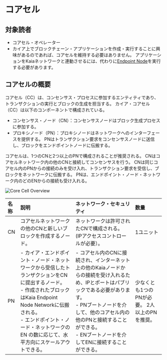 # コアセル

## 対象読者 <a id="intended-audience"></a>

- コアセル・オペレーター
- カイア上でブロックチェーン・アプリケーションを作成・実行することに興味があるのであれば、コアセルを維持する必要はありません。 アプリケーションをKaiaネットワークと連動させるには、代わりに[Endpoint Node](../endpoint-node/endpoint-node.md)を実行する必要があります。

## コアセルの概要<a id="core-cell-overview"></a>

コアセル（CC）は、コンセンサス・プロセスに参加するエンティティであり、トランザクションの実行とブロックの生成を担当する。
カイア・コアセル（CC）は以下のコンポーネントで構成されている。

- コンセンサス・ノード（CN）：コンセンサスノードはブロック生成プロセスに参加する。
- プロキシノード（PN）：プロキシノードはネットワークへのインターフェースを提供する。 PNはトランザクション要求をコンセンサスノードに送信し、ブロックをエンドポイントノードに伝搬する。

コアセルは、1つのCNと2つ以上のPNで構成されることが推奨される。
CNはコアセルネットワーク内の他のCNと接続してコンセンサスを行う。
CNは同じコアセル内のPNからの接続のみを受け入れ、トランザクション要求を受信し、ブロックをネットワークに伝搬する。
PNは、エンドポイント・ノード・ネットワーク内のどのENからの接続も受け入れる。

![Core Cell Overview](/img/nodes/cn_set.png)

| 名称 | 説明                                                                                                                                                          | ネットワーク・セキュリティ                                                                                                                                          | 数量                         |
| :- | :---------------------------------------------------------------------------------------------------------------------------------------------------------- | :----------------------------------------------------------------------------------------------------------------------------------------------------- | :------------------------- |
| CN | コアセルネットワークの他のCNと新しいブロックを作成するノード。                                                                                                                            | ネットワークは許可されたCNで構成される。 (IPアクセスコントロールが必要）。                                                                                            | 1ユニット                      |
| PN | - カイア・エンドポイント・ノード・ネットワークから受信したトランザクションをCNに提出するノード。 <br/>- 作成されたブロックはKaia Endpoint Node Networkに伝搬される。 <br/>- エンドポイント・ノード・ネットワークの EN の数に応じて、水平方向にスケールアウトできる。 | - コアセル内のCNに接続され、インターネット上の他のKaiaノードからの接続を受け入れるため、IPとポートはパブリックである必要があります。 <br/>- PNブートノードを介して、他のコアセル内の他のPNと接続することができる。 <br/>- ENブートノードを介してENに接続することができる。 | 少なくとも1つのPNが必要。 2人以上のPNを推奨。 |
